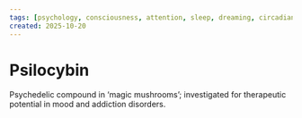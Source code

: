```yaml
---
tags: [psychology, consciousness, attention, sleep, dreaming, circadian-rhythms, psychoactive-drugs]
created: 2025-10-20
---
```

# Psilocybin

Psychedelic compound in ‘magic mushrooms’; investigated for therapeutic potential in mood and addiction disorders.

